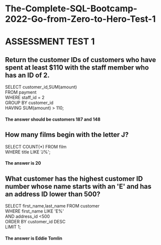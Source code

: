 # The-Complete-SQL-Bootcamp-2022-Go-from-Zero-to-Hero-Test-1
# ASSESSMENT TEST 1

## Return the customer IDs of customers who have spent at least $110 with the staff member who has an ID of 2.

SELECT customer_id,SUM(amount)<br>
FROM payment<br>
WHERE staff_id = 2<br>
GROUP BY customer_id<br>
HAVING SUM(amount) > 110;<br>

#### The answer should be customers 187 and 148

## How many films begin with the letter J? 

SELECT COUNT(*) FROM film<br>
WHERE title LIKE 'J%';<br>

#### The answer is 20

## What customer has the highest customer ID number whose name starts with an 'E' and has an address ID lower than 500?

SELECT first_name,last_name FROM customer<br>
WHERE first_name LIKE 'E%'<br>
AND address_id <500<br>
ORDER BY customer_id DESC<br>
LIMIT 1;<br>

#### The answer is Eddie Tomlin

